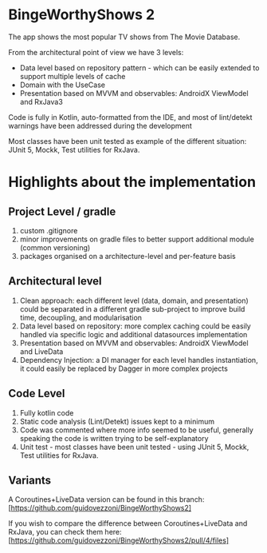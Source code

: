# BingeWorthyShows 2

The app shows the most popular TV shows from The Movie Database.

From the architectural point of view we have 3 levels:

* Data level based on repository pattern - which can be easily extended to support multiple levels of cache
* Domain with the UseCase
* Presentation based on MVVM and observables: AndroidX ViewModel and RxJava3

Code is fully in Kotlin, auto-formatted from the IDE, and most of lint/detekt warnings have been addressed during the
development

Most classes have been unit tested as example of the different situation: JUnit 5, Mockk, Test utilities for RxJava.

# Highlights about the  implementation

## Project Level / gradle

1. custom .gitignore
1. minor improvements on gradle files to better support additional module (common versioning)
1. packages organised on a architecture-level and per-feature basis

## Architectural level

1. Clean approach: each different level (data, domain, and presentation) could be separated in a different gradle
   sub-project to improve build time, decoupling, and modularisation
1. Data level based on repository: more complex caching could be easily handled via specific logic and additional
   datasources implementation
1. Presentation based on MVVM and observables: AndroidX ViewModel and LiveData
1. Dependency Injection: a DI manager for each level handles instantiation, it could easily be replaced by Dagger in
   more complex projects

## Code Level

1. Fully kotlin code
1. Static code analysis (Lint/Detekt) issues kept to a minimum
1. Code was commented where more info seemed to be useful, generally speaking the code is written trying to be
   self-explanatory
1. Unit test - most classes have been unit tested - using JUnit 5, Mockk, Test utilities for RxJava.

## Variants

A Coroutines+LiveData version can be found in this branch: [https://github.com/guidovezzoni/BingeWorthyShows2]

If you wish to compare the difference between Coroutines+LiveData and RxJava, you can check them
here: [https://github.com/guidovezzoni/BingeWorthyShows2/pull/4/files]
